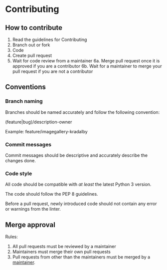 # Contributing

## How to contribute
1. Read the guidelines for Contributing
2. Branch out or fork
3. Code
4. Create pull request
5. Wait for code review from a maintainer
6a. Merge pull request once it is approved if you are a contributor
6b. Wait for a maintainer to merge your pull request if you are not a contributor

## Conventions

### Branch naming
Branches should be named accurately and follow the following convention:

(feature|bug)/description-owner

Example: feature/imagegallery-kradalby

### Commit messages
Commit messages should be descriptive and accurately describe the changes done.

### Code style
All code should be compatible with _at least_ the latest Python 3 version.

The code should follow the PEP 8 guidelines.

Before a pull request, newly introduced code should not contain any error or warnings from the linter.

## Merge approval

Rules:

1. All pull requests must be reviewed by a maintainer
2. Maintainers must merge their own pull requests
2. Pull requests from other than the maintainers must be merged by a [maintainer](https://github.com/casualgaming/studlan/blob/master/MAINTAINERS).
